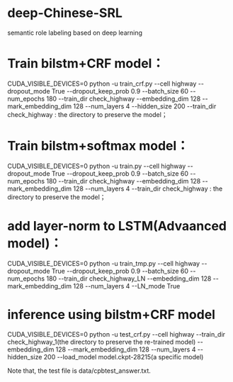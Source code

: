 # deep-Chinese-SRL
semantic role labeling based on deep learning

# Train bilstm+CRF model：
CUDA_VISIBLE_DEVICES=0 python -u train_crf.py --cell highway --dropout_mode True --dropout_keep_prob 0.9 --batch_size 60 --num_epochs 180 --train_dir check_highway --embedding_dim 128 --mark_embedding_dim 128 --num_layers 4 --hidden_size 200
--train_dir check_highway : the directory to preserve the model；


# Train bilstm+softmax model：
CUDA_VISIBLE_DEVICES=0 python -u train.py --cell highway --dropout_mode True --dropout_keep_prob 0.9 --batch_size 60 --num_epochs 180 --train_dir check_highway --embedding_dim 128 --mark_embedding_dim 128 --num_layers 4 
--train_dir check_highway : the directory to preserve the model；


# add layer-norm to LSTM(Advaanced model)：
CUDA_VISIBLE_DEVICES=0 python -u train_tmp.py --cell highway --dropout_mode True --dropout_keep_prob 0.9 --batch_size 60 --num_epochs 180 --train_dir check_highway_LN --embedding_dim 128 --mark_embedding_dim 128 --num_layers 4 --LN_mode True 


# inference using bilstm+CRF model

CUDA_VISIBLE_DEVICES=0 python -u test_crf.py --cell highway  --train_dir check_highway_1(the directory to preserve the re-trained model) --embedding_dim 128 --mark_embedding_dim 128 --num_layers 4 --hidden_size 200 --load_model model.ckpt-28215(a specific model)

Note that, the test file is data/cpbtest_answer.txt.
